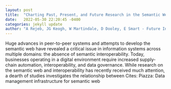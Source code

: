 ```yaml
---
layout: post
title:  "Charting Past, Present, and Future Research in the Semantic Web and Interoperability"
date:   2022-05-30 22:20:45 -0400
categories: jekyll update
author: "A Rejeb, JG Keogh, W Martindale, D Dooley, E Smart - Future Internet, 2022"
---
```

Huge advances in peer-to-peer systems and attempts to develop the semantic web have revealed a critical issue in information systems across multiple domains: the absence of semantic interoperability. Today, businesses operating in a digital environment require increased supply-chain automation, interoperability, and data governance. While research on the semantic web and interoperability has recently received much attention, a dearth of studies investigates the relationship between  Cites: Piazza: Data management infrastructure for semantic web 